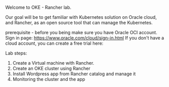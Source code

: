 Welcome to OKE - Rancher lab.

Our goal will be to get familiar with Kubernetes solution on Oracle cloud,
and Rancher, as an open source tool that can manage the Kubernetes. 


prerequisite - before you being make sure you have Oracle OCI account.
Sign in page: https://www.oracle.com/cloud/sign-in.html
If you don't have a cloud account, you can create a free trial here: 
<URL>


Lab steps: 

1. Create a Virtual machine with Rancher. 
2. Create an OKE cluster using Rancher
3. Install Wordpress app from Rancher catalog and manage it
4. Monitoring the cluster and the app 
